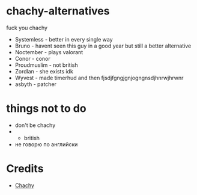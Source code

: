 # chachy-alternatives
fuck you chachy

- Systemless - better in every single way
- Bruno - havent seen this guy in a good year but still a better alternative
- Noctember - plays valorant
- Conor - conor
- Proudmuslim - not british
- Zordlan - she exists idk
- Wyvest - made timerhud and then fjsdjfgngjgnjogngnsdjhnrwjhrwnr
- asbyth - patcher

# things not to do
- don't be chachy
- - british
- не говорю по английски

# Credits
- [Chachy](https://i.imgur.com/kNuBgRe.png)
